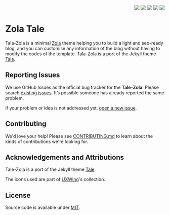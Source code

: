 <p align="right">
  <img src="https://img.shields.io/github/languages/code-size/semanticdata/zola-tale" />
  <img src="https://img.shields.io/github/repo-size/semanticdata/zola-tale" />
  <img src="https://img.shields.io/github/commit-activity/t/semanticdata/zola-tale" />
  <img src="https://img.shields.io/github/last-commit/semanticdata/zola-tale" />
  <img src="https://img.shields.io/website/https/semanticdata.github.io/zola-tale.svg" />
</p>

# Zola Tale

Tala-Zola is a minimal [Zola](https://www.getzola.org) theme helping you to
build a light and seo-ready blog, and you can customise any information of the
blog without having to modify the codes of the template. Tala-Zola is a port of
the Jekyll theme [Tale](https://github.com/chesterhow/tale).

## Reporting Issues

We use GitHub Issues as the official bug tracker for the **Tale-Zola**. Please
search [existing issues](https://github.com/aaranxu/tale-zola/issues). It’s
possible someone has already reported the same problem.

If your problem or idea is not addressed yet, [open a new issue](https://github.com/aaranxu/tale-zola/issues/new).

## Contributing

We'd love your help! Please see [CONTRIBUTING.md](./CONTRIBUTING.md) to learn
about the kinds of contributions we're looking for.

## Acknowledgements and Attributions

Tale-Zola is a port of the Jekyll theme [Tale](https://github.com/chesterhow/tale).

The icons used are part of [UXWing](https://uxwing.com/license/)'s collection.

## License

Source code is available under [MIT](LICENSE).
